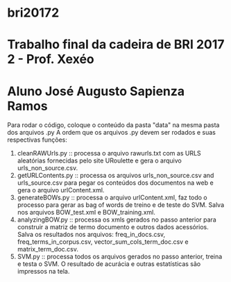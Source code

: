 # bri20172

# Trabalho final da cadeira de BRI 2017 2 - Prof. Xexéo
# Aluno José Augusto Sapienza Ramos

Para rodar o código, coloque o conteúdo da pasta "data" na mesma pasta dos arquivos .py
A ordem que os arquivos .py devem ser rodados e suas respectivas funções:
1) cleanRAWUrls.py :: processa o arquivo rawurls.txt com as URLS aleatórias fornecidas pelo site URoulette e gera o arquivo urls_non_source.csv.
2) getURLContents.py :: processa os arquivos urls_non_source.csv and urls_source.csv para pegar os conteúdos dos documentos na web e gera o arquivo urlContent.xml.
3) generateBOWs.py :: processa o arquivo urlContent.xml, faz todo o processo para gerar as bag of words de treino e de teste do SVM. Salva nos arquivos BOW_test.xml e BOW_training.xml.
4) analyzingBOW.py :: processa os xmls gerados no passo anterior para construir a matriz de termo documento e outros dados acessórios. Salva os resultados nos arquivos: freq_in_docs.csv, freq_terms_in_corpus.csv, vector_sum_cols_term_doc.csv e matrix_term_doc.csv.
5) SVM.py :: processa todos os arquivos gerados no passo anterior, treina e testa o SVM. O resultado de acurácia e outras estatísticas são impressos na tela.
